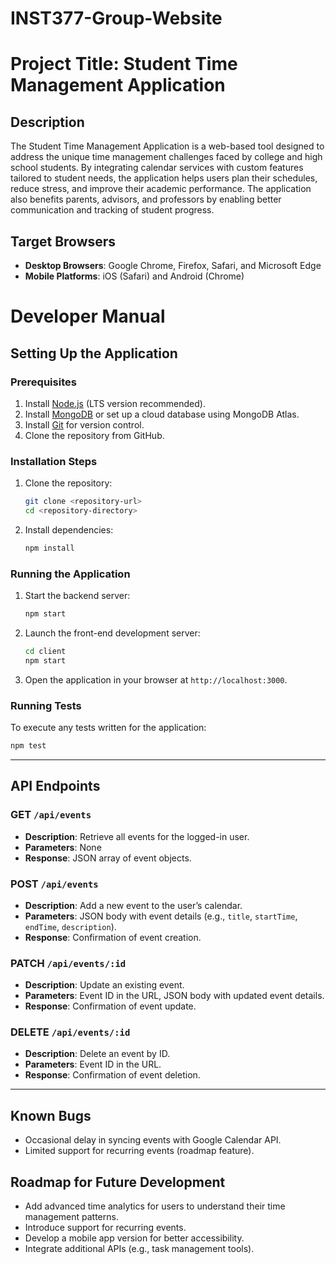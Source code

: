 # INST377-Group-Website

# Project Title: Student Time Management Application

## Description
The Student Time Management Application is a web-based tool designed to address the unique time management challenges faced by college and high school students. By integrating calendar services with custom features tailored to student needs, the application helps users plan their schedules, reduce stress, and improve their academic performance. The application also benefits parents, advisors, and professors by enabling better communication and tracking of student progress.

## Target Browsers
- **Desktop Browsers**: Google Chrome, Firefox, Safari, and Microsoft Edge
- **Mobile Platforms**: iOS (Safari) and Android (Chrome)


# Developer Manual

## Setting Up the Application

### Prerequisites
1. Install [Node.js](https://nodejs.org/) (LTS version recommended).
2. Install [MongoDB](https://www.mongodb.com/try/download/community) or set up a cloud database using MongoDB Atlas.
3. Install [Git](https://git-scm.com/) for version control.
4. Clone the repository from GitHub.

### Installation Steps
1. Clone the repository:
   ```bash
   git clone <repository-url>
   cd <repository-directory>
   ```
2. Install dependencies:
   ```bash
   npm install
   ```

### Running the Application
1. Start the backend server:
   ```bash
   npm start
   ```
2. Launch the front-end development server:
   ```bash
   cd client
   npm start
   ```
3. Open the application in your browser at `http://localhost:3000`.

### Running Tests
To execute any tests written for the application:
```bash
npm test
```

---

## API Endpoints

### **GET** `/api/events`
- **Description**: Retrieve all events for the logged-in user.
- **Parameters**: None
- **Response**: JSON array of event objects.

### **POST** `/api/events`
- **Description**: Add a new event to the user’s calendar.
- **Parameters**: JSON body with event details (e.g., `title`, `startTime`, `endTime`, `description`).
- **Response**: Confirmation of event creation.

### **PATCH** `/api/events/:id`
- **Description**: Update an existing event.
- **Parameters**: Event ID in the URL, JSON body with updated event details.
- **Response**: Confirmation of event update.

### **DELETE** `/api/events/:id`
- **Description**: Delete an event by ID.
- **Parameters**: Event ID in the URL.
- **Response**: Confirmation of event deletion.

---

## Known Bugs
- Occasional delay in syncing events with Google Calendar API.
- Limited support for recurring events (roadmap feature).

## Roadmap for Future Development
- Add advanced time analytics for users to understand their time management patterns.
- Introduce support for recurring events.
- Develop a mobile app version for better accessibility.
- Integrate additional APIs (e.g., task management tools).


